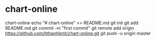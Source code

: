 # chart-online
chart-online
echo "# chart-online" >> README.md
git init
git add README.md
git commit -m "first commit"
git remote add origin https://github.com/hthanhbmt/chart-online.git
git push -u origin master

